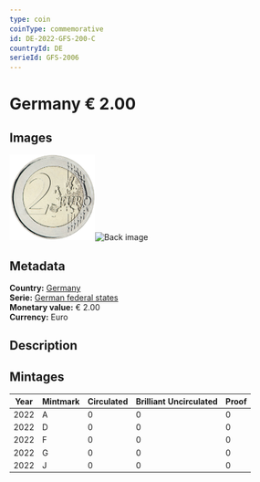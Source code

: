 ```yaml
---
type: coin
coinType: commemorative
id: DE-2022-GFS-200-C
countryId: DE
serieId: GFS-2006
---
```


# Germany € 2.00

## Images

<img src="../../Images/common-2007-200.png" height="150" alt="Front image"><img src="Images/DE-2022-200-000.png" height="150" alt="Back image">

## Metadata

**Country:** [Germany](../../Countries/Germany/index.md)\
**Serie:** [German federal states](index.md)\
**Monetary value:** € 2.00\
**Currency:** Euro

## Description


## Mintages

| Year | Mintmark | Circulated | Brilliant Uncirculated | Proof |
| ---- | -------- | ---------- | ---------------------- | ----- |
| 2022 | A | 0| 0 | 0 |
| 2022 | D | 0| 0 | 0 |
| 2022 | F | 0| 0 | 0 |
| 2022 | G | 0| 0 | 0 |
| 2022 | J | 0| 0 | 0 |
